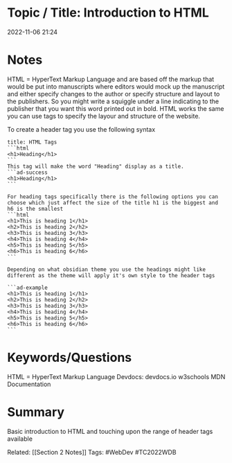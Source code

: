 # Topic / Title: Introduction to HTML
2022-11-06
21:24
# Notes
HTML = HyperText Markup Language and are based off the markup that would be put into manuscripts where editors would mock up the manuscript and either specify changes to the author or specify structure and layout to the publishers. So you might write a squiggle under a line indicating to the publisher that you want this word printed out in bold. HTML works the same you can use tags to specify the layour and structure of the website.

To create a header tag you use the following syntax
````ad-note
title: HTML Tags
```html
<h1>Heading</h1>
```
This tag will make the word "Heading" display as a title.
```ad-success
<h1>Heading</h1>
```

For heading tags specifically there is the following options you can choose which just affect the size of the title h1 is the biggest and h6 is the smallest
```html
<h1>This is heading 1</h1>  
<h2>This is heading 2</h2>  
<h3>This is heading 3</h3>  
<h4>This is heading 4</h4>  
<h5>This is heading 5</h5>  
<h6>This is heading 6</h6>
```

Depending on what obsidian theme you use the headings might like different as the theme will apply it's own style to the header tags

```ad-example
<h1>This is heading 1</h1>  
<h2>This is heading 2</h2>  
<h3>This is heading 3</h3>  
<h4>This is heading 4</h4>  
<h5>This is heading 5</h5>  
<h6>This is heading 6</h6>
```

````

# Keywords/Questions
HTML = HyperText Markup Language
Devdocs: devdocs.io
w3schools
MDN Documentation
# Summary
Basic introduction to HTML and touching upon the range of header tags available

Related: [[Section 2 Notes]]
Tags: #WebDev #TC2022WDB 